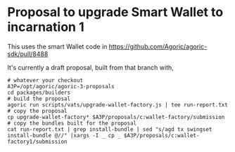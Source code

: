 # Proposal to upgrade Smart Wallet  to incarnation 1

This uses the smart Wallet code in https://github.com/Agoric/agoric-sdk/pull/8488

It's currently a draft proposal, built from that branch with,

```
# whatever your checkout
A3P=/opt/agoric/agoric-3-proposals
cd packages/builders
# build the proposal
agoric run scripts/vats/upgrade-wallet-factory.js | tee run-report.txt
# copy the proposal
cp upgrade-wallet-factory* $A3P/proposals/c:wallet-factory/submission
# copy the bundles built for the proposal
cat run-report.txt | grep install-bundle | sed "s/agd tx swingset install-bundle @//" |xargs -I _ cp _ $A3P/proposals/c:wallet-factory1/submission
```
